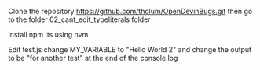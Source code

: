 Clone the repository https://github.com/tholum/OpenDevinBugs.git then go to the folder 02_cant_edit_typeliterals folder

install npm lts using nvm

Edit test.js change MY_VARIABLE to "Hello World 2" and change the output to be "for another test" at the end of the console.log

